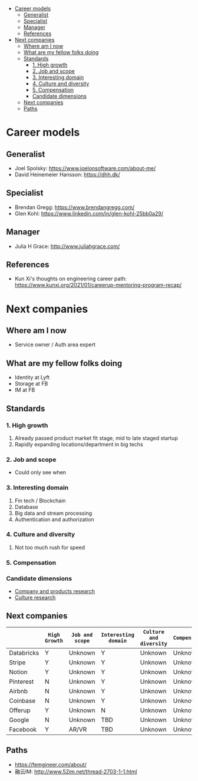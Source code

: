 - [Career models](#career-models)
  - [Generalist](#generalist)
  - [Specialist](#specialist)
  - [Manager](#manager)
  - [References](#references)
- [Next companies](#next-companies)
  - [Where am I now](#where-am-i-now)
  - [What are my fellow folks doing](#what-are-my-fellow-folks-doing)
  - [Standards](#standards)
    - [1. High growth](#1-high-growth)
    - [2. Job and scope](#2-job-and-scope)
    - [3. Interesting domain](#3-interesting-domain)
    - [4. Culture and diversity](#4-culture-and-diversity)
    - [5. Compensation](#5-compensation)
    - [Candidate dimensions](#candidate-dimensions)
  - [Next companies](#next-companies-1)
  - [Paths](#paths)

# Career models
## Generalist
* Joel Spolsky: https://www.joelonsoftware.com/about-me/
* David Heinemeier Hansson: https://dhh.dk/

## Specialist
* Brendan Gregg: https://www.brendangregg.com/
* Glen Kohl: https://www.linkedin.com/in/glen-kohl-25bb0a29/

## Manager
* Julia H Grace: http://www.juliahgrace.com/

## References
* Kun Xi's thoughts on engineering career path: https://www.kunxi.org/2021/01/careerup-mentoring-program-recap/

# Next companies
## Where am I now
* Service owner / Auth area expert

## What are my fellow folks doing
* Identity at Lyft
* Storage at FB
* IM at FB

## Standards
### 1. High growth 
1. Already passed product market fit stage, mid to late staged startup
2. Rapidly expanding locations/department in big techs

### 2. Job and scope 
* Could only see when 

### 3. Interesting domain
1. Fin tech / Blockchain
2. Database
3. Big data and stream processing
4. Authentication and authorization

### 4. Culture and diversity 
1. Not too much rush for speed

### 5. Compensation

### Candidate dimensions
* [Company and products research](https://docs.google.com/spreadsheets/d/1Pa2ma5UNvy-j_9HYMK6jdslj9V88VZwtapuJPAIMees/edit?usp=sharing)
* [Culture research](https://docs.google.com/spreadsheets/d/1qiEMJvnqP8ZJ7qje5pJRn1dTFT2vAU_QtVKxw7AK6IU/edit#gid=1271895131)

## Next companies
|   | `High Growth`  | `Job and scope`  | `Interesting domain`  |  `Culture and diversity` | `Compensation` |
|---|---|---|---|---|---|
| Databricks  | Y | Unknown  | Y  | Unknown  | Unknown |
| Stripe  | Y  | Unknown  | Y  | Unknown  | Unknown |
| Notion  | Y  |  Unknown | Y  | Unknown  | Unknown |
| Pinterest  | N  | Unknown  | Y  | Unknown  | Unknown |
| Airbnb  | N  | Unknown  | Y  | Unknown  | Unknown |
| Coinbase  | N  |  Unknown | Y  | Unknown  | Unknown |
| Offerup  |  Y | Unknown  | N  | Unknown  | Unknown |
| Google  | N  | Unknown  | TBD  | Unknown  | Unknown |
| Facebook  | Y  | AR/VR  | TBD  | Unknown  | Unknown |

## Paths
* https://femgineer.com/about/
* 融云IM: http://www.52im.net/thread-2703-1-1.html